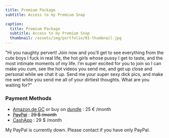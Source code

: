 ```yaml
---
title: Premium Package
subtitle: Access to my Premium Snap

caption:
  title: Premium Package
  subtitle: Access to my Premium Snap
  thumbnail: /assets/img/portfolio/01-thumbnail.jpg
---
```

"Hi you naughty pervert! Join now and you’ll get to see everything from the cute boys I fuck in real life,
the hot girls whose pussy I get to taste, and the most intimate moments of my life.
I’m super excited for you to join so I can make you cum, see the hot videos you send me, and get up close and personal while we chat it up.
Send me your super sexy dick pics, and make me wet while you send me all of your dirtiest thoughts. What are you waiting for?"

### Payment Methods
- [Amazon.de GC](https://www.amazon.de/Digitaler-Amazon-Gutschein-Blaues-Amazon/dp/B07Q1JNC7R/&language=en_GB) or buy on [dundle](https://dundle.com/amazon/giftcard?v=25&c=de) : 25 € /month
- [~~PayPal~~](https://www.paypal.me/) : ~~29 $ /month~~
- [CashApp](https://cash.app/$honeybird789/29) : 29 $ /month

My PayPal is currently down. Please contact if you have only PayPal.
